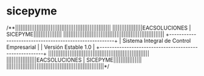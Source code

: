 sicepyme
========

/**||||||||||||||||||||||||||||||||||||||||||||||||||||||
|||||||||||||||||EACSOLUCIONES | SICEPYME||||||||||||||||
|||||||||||||||||||||||||||||||||||||||||||||||||||||||||
+-------------------------------------------------------+
|	Sistema Integral de Control Empresarial               |
| Versión Estable 1.0                                   |
+-------------------------------------------------------+
|||||||||||||||||||||||||||||||||||||||||||||||||||||||||
|||||||||||||||||EACSOLUCIONES | SICEPYME||||||||||||||||
|||||||||||||||||||||||||||||||||||||||||||||||||||||||*/
